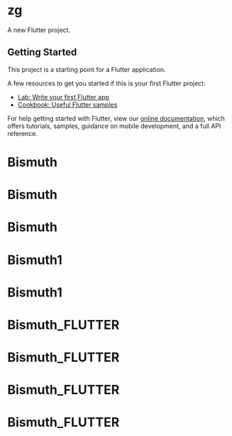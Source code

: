 # zg

A new Flutter project.

## Getting Started

This project is a starting point for a Flutter application.

A few resources to get you started if this is your first Flutter project:

- [Lab: Write your first Flutter app](https://flutter.dev/docs/get-started/codelab)
- [Cookbook: Useful Flutter samples](https://flutter.dev/docs/cookbook)

For help getting started with Flutter, view our
[online documentation](https://flutter.dev/docs), which offers tutorials,
samples, guidance on mobile development, and a full API reference.
# Bismuth
# Bismuth
# Bismuth
# Bismuth1
# Bismuth1
# Bismuth_FLUTTER
# Bismuth_FLUTTER
# Bismuth_FLUTTER
# Bismuth_FLUTTER
